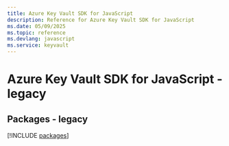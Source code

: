 ```yaml
---
title: Azure Key Vault SDK for JavaScript
description: Reference for Azure Key Vault SDK for JavaScript
ms.date: 05/09/2025
ms.topic: reference
ms.devlang: javascript
ms.service: keyvault
---
```

# Azure Key Vault SDK for JavaScript - legacy
## Packages - legacy
[!INCLUDE [packages](key-vault-index.md)]